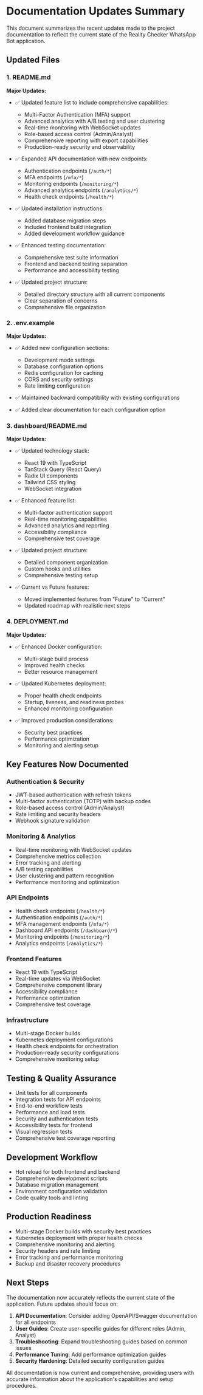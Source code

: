 # Documentation Updates Summary

This document summarizes the recent updates made to the project documentation to reflect the current state of the Reality Checker WhatsApp Bot application.

## Updated Files

### 1. README.md
**Major Updates:**
- ✅ Updated feature list to include comprehensive capabilities:
  - Multi-Factor Authentication (MFA) support
  - Advanced analytics with A/B testing and user clustering
  - Real-time monitoring with WebSocket updates
  - Role-based access control (Admin/Analyst)
  - Comprehensive reporting with export capabilities
  - Production-ready security and observability

- ✅ Expanded API documentation with new endpoints:
  - Authentication endpoints (`/auth/*`)
  - MFA endpoints (`/mfa/*`)
  - Monitoring endpoints (`/monitoring/*`)
  - Advanced analytics endpoints (`/analytics/*`)
  - Health check endpoints (`/health/*`)

- ✅ Updated installation instructions:
  - Added database migration steps
  - Included frontend build integration
  - Added development workflow guidance

- ✅ Enhanced testing documentation:
  - Comprehensive test suite information
  - Frontend and backend testing separation
  - Performance and accessibility testing

- ✅ Updated project structure:
  - Detailed directory structure with all current components
  - Clear separation of concerns
  - Comprehensive file organization

### 2. .env.example
**Major Updates:**
- ✅ Added new configuration sections:
  - Development mode settings
  - Database configuration options
  - Redis configuration for caching
  - CORS and security settings
  - Rate limiting configuration

- ✅ Maintained backward compatibility with existing configurations
- ✅ Added clear documentation for each configuration option

### 3. dashboard/README.md
**Major Updates:**
- ✅ Updated technology stack:
  - React 19 with TypeScript
  - TanStack Query (React Query)
  - Radix UI components
  - Tailwind CSS styling
  - WebSocket integration

- ✅ Enhanced feature list:
  - Multi-factor authentication support
  - Real-time monitoring capabilities
  - Advanced analytics and reporting
  - Accessibility compliance
  - Comprehensive test coverage

- ✅ Updated project structure:
  - Detailed component organization
  - Custom hooks and utilities
  - Comprehensive testing setup

- ✅ Current vs Future features:
  - Moved implemented features from "Future" to "Current"
  - Updated roadmap with realistic next steps

### 4. DEPLOYMENT.md
**Major Updates:**
- ✅ Enhanced Docker configuration:
  - Multi-stage build process
  - Improved health checks
  - Better resource management

- ✅ Updated Kubernetes deployment:
  - Proper health check endpoints
  - Startup, liveness, and readiness probes
  - Enhanced monitoring configuration

- ✅ Improved production considerations:
  - Security best practices
  - Performance optimization
  - Monitoring and alerting setup

## Key Features Now Documented

### Authentication & Security
- JWT-based authentication with refresh tokens
- Multi-factor authentication (TOTP) with backup codes
- Role-based access control (Admin/Analyst)
- Rate limiting and security headers
- Webhook signature validation

### Monitoring & Analytics
- Real-time monitoring with WebSocket updates
- Comprehensive metrics collection
- Error tracking and alerting
- A/B testing capabilities
- User clustering and pattern recognition
- Performance monitoring and optimization

### API Endpoints
- Health check endpoints (`/health/*`)
- Authentication endpoints (`/auth/*`)
- MFA management endpoints (`/mfa/*`)
- Dashboard API endpoints (`/dashboard/*`)
- Monitoring endpoints (`/monitoring/*`)
- Analytics endpoints (`/analytics/*`)

### Frontend Features
- React 19 with TypeScript
- Real-time updates via WebSocket
- Comprehensive component library
- Accessibility compliance
- Performance optimization
- Comprehensive test coverage

### Infrastructure
- Multi-stage Docker builds
- Kubernetes deployment configurations
- Health check endpoints for orchestration
- Production-ready security configurations
- Comprehensive monitoring setup

## Testing & Quality Assurance
- Unit tests for all components
- Integration tests for API endpoints
- End-to-end workflow tests
- Performance and load tests
- Security and authentication tests
- Accessibility tests for frontend
- Visual regression tests
- Comprehensive test coverage reporting

## Development Workflow
- Hot reload for both frontend and backend
- Comprehensive development scripts
- Database migration management
- Environment configuration validation
- Code quality tools and linting

## Production Readiness
- Multi-stage Docker builds with security best practices
- Kubernetes deployment with proper health checks
- Comprehensive monitoring and alerting
- Security headers and rate limiting
- Error tracking and performance monitoring
- Backup and disaster recovery procedures

## Next Steps

The documentation now accurately reflects the current state of the application. Future updates should focus on:

1. **API Documentation**: Consider adding OpenAPI/Swagger documentation for all endpoints
2. **User Guides**: Create user-specific guides for different roles (Admin, Analyst)
3. **Troubleshooting**: Expand troubleshooting guides based on common issues
4. **Performance Tuning**: Add performance optimization guides
5. **Security Hardening**: Detailed security configuration guides

All documentation is now current and comprehensive, providing users with accurate information about the application's capabilities and setup procedures.